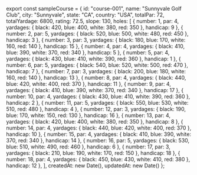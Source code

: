 export const sampleCourse = {
  id: "course-001",
  name: "Sunnyvale Golf Club",
  city: "Sunnyvale",
  state: "CA",
  country: "USA",
  totalPar: 72,
  totalYardage: 6800,
  rating: 72.5,
  slope: 130,
  holes: [
    { number: 1, par: 4, yardages: { black: 420, blue: 400, white: 380, red: 350 }, handicap: 9 },
    { number: 2, par: 5, yardages: { black: 520, blue: 500, white: 480, red: 450 }, handicap: 3 },
    { number: 3, par: 3, yardages: { black: 180, blue: 170, white: 160, red: 140 }, handicap: 15 },
    { number: 4, par: 4, yardages: { black: 410, blue: 390, white: 370, red: 340 }, handicap: 5 },
    { number: 5, par: 4, yardages: { black: 430, blue: 410, white: 390, red: 360 }, handicap: 1 },
    { number: 6, par: 5, yardages: { black: 540, blue: 520, white: 500, red: 470 }, handicap: 7 },
    { number: 7, par: 3, yardages: { black: 200, blue: 180, white: 160, red: 140 }, handicap: 13 },
    { number: 8, par: 4, yardages: { black: 440, blue: 420, white: 400, red: 370 }, handicap: 11 },
    { number: 9, par: 4, yardages: { black: 410, blue: 390, white: 370, red: 340 }, handicap: 17 },
    { number: 10, par: 4, yardages: { black: 430, blue: 410, white: 390, red: 360 }, handicap: 2 },
    { number: 11, par: 5, yardages: { black: 550, blue: 530, white: 510, red: 480 }, handicap: 4 },
    { number: 12, par: 3, yardages: { black: 190, blue: 170, white: 150, red: 130 }, handicap: 16 },
    { number: 13, par: 4, yardages: { black: 420, blue: 400, white: 380, red: 350 }, handicap: 8 },
    { number: 14, par: 4, yardages: { black: 440, blue: 420, white: 400, red: 370 }, handicap: 10 },
    { number: 15, par: 4, yardages: { black: 410, blue: 390, white: 370, red: 340 }, handicap: 14 },
    { number: 16, par: 5, yardages: { black: 530, blue: 510, white: 490, red: 460 }, handicap: 6 },
    { number: 17, par: 3, yardages: { black: 210, blue: 190, white: 170, red: 150 }, handicap: 18 },
    { number: 18, par: 4, yardages: { black: 450, blue: 430, white: 410, red: 380 }, handicap: 12 },
  ],
  createdAt: new Date(),
  updatedAt: new Date()
};
